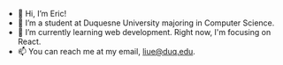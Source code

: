 - 👋 Hi, I’m Eric! 
- 👀 I’m a student at Duquesne University majoring in Computer Science.
- 🌱 I’m currently learning web development. Right now, I'm focusing on React.
- 📫 You can reach me at my email, liue@duq.edu.

<!---
ericliucs/ericliucs is a ✨ special ✨ repository because its `README.md` (this file) appears on your GitHub profile.
You can click the Preview link to take a look at your changes.
--->
